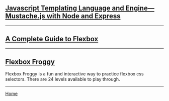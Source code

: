 ## [Javascript Templating Language and Engine— Mustache.js with Node and Express](https://medium.com/@1sherlynn/javascript-templating-language-and-engine-mustache-js-with-node-and-express-f4c2530e73b2)



---
## [A Complete Guide to Flexbox](https://css-tricks.com/snippets/css/a-guide-to-flexbox/)



---
## [Flexbox Froggy](https://flexboxfroggy.com/)

Flexbox Froggy is a fun and interactive way to practice flexbox css selectors.  There are 24 levels available to play through.

---
[Home](https://jchinzi.github.io/reading-notes/)